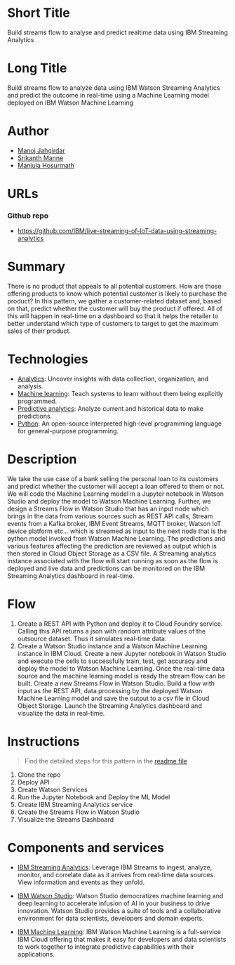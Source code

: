 # Short Title

Build streams flow to analyse and predict realtime data using IBM Streaming Analytics

# Long Title

Build streams flow to analyze data using IBM Watson Streaming Analytics and predict the outcome in real-time using a Machine Learning model deployed on IBM Watson Machine Learning

# Author
* [Manoj Jahgirdar](https://www.linkedin.com/in/manoj-jahgirdar-6b5b33142/)
* [Srikanth Manne]()
* [Manjula Hosurmath](https://www.linkedin.com/in/manjula-g-hosurmath-0b47031)

# URLs

### Github repo

* https://github.com/IBM/live-streaming-of-IoT-data-using-streaming-analytics

# Summary

There is no product that appeals to all potential customers. How are those offering products to know which potential customer is likely to purchase the product? In this pattern, we gather a customer-related dataset and, based on that, predict whether the customer will buy the product if offered. All of this will happen in real-time on a dashboard so that it helps the retailer to better understand which type of customers to target to get the maximum sales of their product.

# Technologies

* [Analytics](https://developer.ibm.com/technologies/analytics/): Uncover insights with data collection, organization, and analysis.
* [Machine learning](https://developer.ibm.com/technologies/machine-learning/): Teach systems to learn without them being explicitly programmed.
* [Predictive analytics](https://developer.ibm.com/technologies/predictive-analytics/): Analyze current and historical data to make predictions.
* [Python](https://developer.ibm.com/technologies/python): An open-source interpreted high-level programming language for general-purpose programming.

# Description

We take the use case of a bank selling the personal loan to its customers and predict whether the customer will accept a loan offered to them or not. We will code the Machine Learning model in a Jupyter notebook in Watson Studio and deploy the model to Watson Machine Learning. Further, we design a Streams Flow in Watson Studio that has an input node which brings in the data from various sources such as REST API calls, Stream events from a Kafka broker, IBM Event Streams, MQTT broker, Watson IoT device platform etc... which is streamed as input to the next node that is the python model invoked from Watson Machine Learning. The predictions and various features affecting the prediction are reviewed as output which is then stored in Cloud Object Storage as a CSV file. A Streaming analytics instance associated with the flow will start running as soon as the flow is deployed and live data and predictions can be monitored on the IBM Streaming Analytics dashboard in real-time.

# Flow

1. Create a REST API with Python and deploy it to Cloud Foundry service. Calling this API returns a json with random attribute values of the outsource dataset. Thus it simulates real-time data.
2. Create a Watson Studio instance and a Watson Machine Learning instance in IBM Cloud.
Create a new Jupyter notebook in Watson Studio and execute the cells to successfully train, test, get accuracy and deploy the model to Watson Machine Learning.
Once the real-time data source and the machine learning model is ready the stream flow can be built. Create a new Streams Flow in Watson Studio.
Build a flow with input as the REST API, data processing by the deployed Watson Machine Learning model and save the output to a csv file in Cloud Object Storage.
Launch the Streaming Analytics dashboard and visualize the data in real-time.

# Instructions

> Find the detailed steps for this pattern in the [readme file](https://github.com/IBM/live-streaming-of-IoT-data-using-streaming-analytics/blob/master/README.md)

1. Clone the repo
2. Deploy API
3. Create Watson Services
4. Run the Jupyter Notebook and Deploy the ML Model
5. Create IBM Streaming Analytics service
6. Create the Streams Flow in Watson Studio
7. Visualize the Streams Dashboard

# Components and services

* [IBM Streaming Analytics](https://cloud.ibm.com/catalog/services/streaming-analytics): Leverage IBM Streams to ingest, analyze, monitor, and correlate data as it arrives from real-time data sources. View information and events as they unfold.

* [IBM Watson Studio](https://cloud.ibm.com/catalog/services/watson-studio): Watson Studio democratizes machine learning and deep learning to accelerate infusion of AI in your business to drive innovation. Watson Studio provides a suite of tools and a collaborative environment for data scientists, developers and domain experts.

* [IBM Machine Learning](https://cloud.ibm.com/catalog/services/machine-learning): IBM Watson Machine Learning is a full-service IBM Cloud offering that makes it easy for developers and data scientists to work together to integrate predictive capabilities with their applications.
